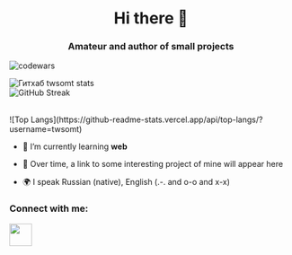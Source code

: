 <h1 align="center">Hi there 👋</h1>
<h3 align="center">Amateur and author of small projects</h3>

![codewars](https://www.codewars.com/users/twsomt/badges/large)

![Гитхаб twsomt stats](https://github-readme-stats.vercel.app/api?username=twsomt)
<br>
![GitHub Streak](http://github-readme-streak-stats.herokuapp.com?user=twsomt&theme=flag-india)
<p align="left">
<br>
![Top Langs](https://github-readme-stats.vercel.app/api/top-langs/?username=twsomt)
  
  
- 🌱 I’m currently learning **web**

- 📄 Over time, a link to some interesting project of mine will appear here

- 🌍 I speak Russian (native), English (.-. and o-o and x-x)
</p>

### Connect with me:
<p align="left">
<a href="https://t.me/twsomt">
<img src="https://www.svgrepo.com/show/354443/telegram.svg" width="40" height="40"
</a>
</p>
